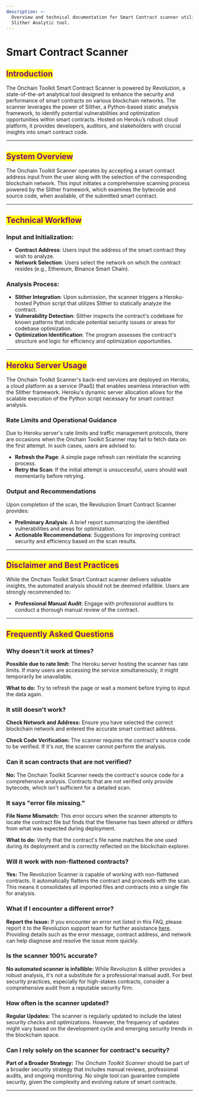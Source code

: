 ```yaml
---
description: >-
  Overview and technical documentation for Smart Contract scanner utilizing
  Slither Analytic tool.
---
```


# Smart Contract Scanner

## <mark style="color:purple;">Introduction</mark>

The Onchain Toolkit Smart Contract Scanner is powered by Revoluzion, a state-of-the-art analytical tool designed to enhance the security and performance of smart contracts on various blockchain networks. The scanner leverages the power of Slither, a Python-based static analysis framework, to identify potential vulnerabilities and optimization opportunities within smart contracts. Hosted on Heroku’s robust cloud platform, it provides developers, auditors, and stakeholders with crucial insights into smart contract code.

***

## <mark style="color:purple;">System Overview</mark>

The Onchain Toolkit Scanner operates by accepting a smart contract address input from the user along with the selection of the corresponding blockchain network. This input initiates a comprehensive scanning process powered by the Slither framework, which examines the bytecode and source code, when available, of the submitted smart contract.

***

## <mark style="color:purple;">Technical Workflow</mark>

### Input and Initialization:

* **Contract Address**: Users input the address of the smart contract they wish to analyze.
* **Network Selection**: Users select the network on which the contract resides (e.g., Ethereum, Binance Smart Chain).

### Analysis Process:

* **Slither Integration**: Upon submission, the scanner triggers a Heroku-hosted Python script that utilizes Slither to statically analyze the contract.
* **Vulnerability Detection**: Slither inspects the contract's codebase for known patterns that indicate potential security issues or areas for codebase optimization.
* **Optimization Identification**: The program assesses the contract's structure and logic for efficiency and optimization opportunities.

***

## <mark style="color:purple;">Heroku Server Usage</mark>

The Onchain Toolkit Scanner's back-end services are deployed on Heroku, a cloud platform as a service (PaaS) that enables seamless interaction with the Slither framework. Heroku's dynamic server allocation allows for the scalable execution of the Python script necessary for smart contract analysis.

### Rate Limits and Operational Guidance

Due to Heroku server's rate limits and traffic management protocols, there are occasions when the Onchain Toolkit Scanner may fail to fetch data on the first attempt. In such cases, users are advised to:

* **Refresh the Page**: A simple page refresh can reinitiate the scanning process.
* **Retry the Scan**: If the initial attempt is unsuccessful, users should wait momentarily before retrying.

### Output and Recommendations

Upon completion of the scan, the Revoluzion Smart Contract Scanner provides:

* **Preliminary Analysis**: A brief report summarizing the identified vulnerabilities and areas for optimization.
* **Actionable Recommendations**: Suggestions for improving contract security and efficiency based on the scan results.

***

## <mark style="color:purple;">Disclaimer and Best Practices</mark>

While the Onchain Toolkit Smart Contract scanner delivers valuable insights, the automated analysis should not be deemed infallible. Users are strongly recommended to:

* **Professional Manual Audit**: Engage with professional auditors to conduct a thorough manual review of the contract.



***

## <mark style="color:purple;">Frequently Asked Questions</mark>

### Why doesn't it work at times?

**Possible due to rate limit:** The Heroku server hosting the scanner has rate limits. If many users are accessing the service simultaneously, it might temporarily be unavailable.&#x20;

**What to do:** Try to refresh the page or wait a moment before trying to input the data again.

### It still doesn't work?

**Check Network and Address:** Ensure you have selected the correct blockchain network and entered the accurate smart contract address.&#x20;

**Check Code Verification:** The scanner requires the contract's source code to be verified. If it's not, the scanner cannot perform the analysis.

### Can it scan contracts that are not verified?

**No:** The Onchain Toolkit Scanner needs the contract's source code for a comprehensive analysis. Contracts that are not verified only provide bytecode, which isn't sufficient for a detailed scan.

### It says "error file missing."

**File Name Mismatch:** This error occurs when the scanner attempts to locate the contract file but finds that the filename has been altered or differs from what was expected during deployment.&#x20;

**What to do:** Verify that the contract's file name matches the one used during its deployment and is correctly reflected on the blockchain explorer.

### Will it work with non-flattened contracts?

**Yes:** The Revoluzion Scanner is capable of working with non-flattened contracts. It automatically flattens the contract and proceeds with the scan. This means it consolidates all imported files and contracts into a single file for analysis.

### What if I encounter a different error?

**Report the Issue:** If you encounter an error not listed in this FAQ, please report it to the Revoluzion support team for further assistance [here](https://t.me/RevoluzionEcosystem). Providing details such as the error message, contract address, and network can help diagnose and resolve the issue more quickly.

### Is the scanner 100% accurate?

**No automated scanner is infallible:** While Revoluzion & slither provides a robust analysis, it's not a substitute for a professional manual audit. For best security practices, especially for high-stakes contracts, consider a comprehensive audit from a reputable security firm.

### How often is the scanner updated?

**Regular Updates:** The scanner is regularly updated to include the latest security checks and optimizations. However, the frequency of updates might vary based on the development cycle and emerging security trends in the blockchain space.

### Can I rely solely on the scanner for contract's security?

**Part of a Broader Strategy:** _The Onchain Toolkit Scanner_ should be part of a broader security strategy that includes manual reviews, professional audits, and ongoing monitoring. No single tool can guarantee complete security, given the complexity and evolving nature of smart contracts.



***

##
